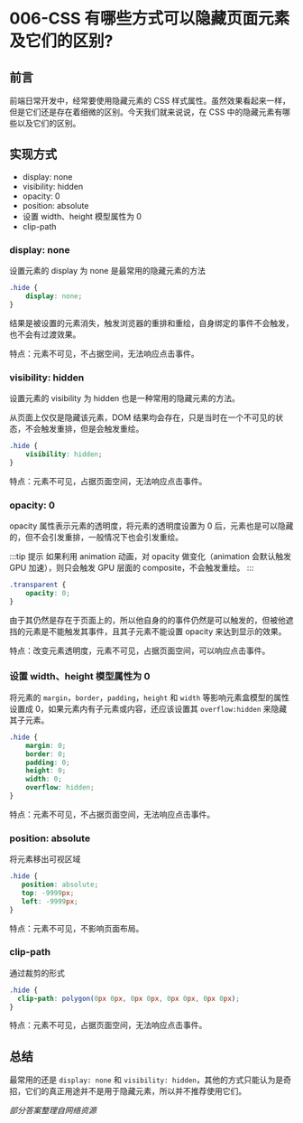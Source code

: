 # 006-CSS 有哪些方式可以隐藏页面元素及它们的区别?

## 前言

前端日常开发中，经常要使用隐藏元素的 CSS 样式属性。虽然效果看起来一样，但是它们还是存在着细微的区别。今天我们就来说说，在 CSS 中的隐藏元素有哪些以及它们的区别。

## 实现方式

- display: none
- visibility: hidden
- opacity: 0
- position: absolute
- 设置 width、height 模型属性为 0
- clip-path
  
### display: none

设置元素的 display 为 none 是最常用的隐藏元素的方法
```css
.hide {
    display: none;
}
```

结果是被设置的元素消失，触发浏览器的重排和重绘，自身绑定的事件不会触发，也不会有过渡效果。

特点：元素不可见，不占据空间，无法响应点击事件。

### visibility: hidden

设置元素的 visibility 为 hidden 也是一种常用的隐藏元素的方法。

从页面上仅仅是隐藏该元素，DOM 结果均会存在，只是当时在一个不可见的状态，不会触发重排，但是会触发重绘。
```css
.hide {
    visibility: hidden;
}
```

特点：元素不可见，占据页面空间，无法响应点击事件。

### opacity: 0

opacity 属性表示元素的透明度，将元素的透明度设置为 0 后，元素也是可以隐藏的，但不会引发重排，一般情况下也会引发重绘。

:::tip 提示
如果利用 animation 动画，对 opacity 做变化（animation 会默认触发 GPU 加速），则只会触发 GPU 层面的 composite，不会触发重绘。
:::

```css
.transparent {
    opacity: 0;
}
```

由于其仍然是存在于页面上的，所以他自身的的事件仍然是可以触发的，但被他遮挡的元素是不能触发其事件，且其子元素不能设置 opacity 来达到显示的效果。

特点：改变元素透明度，元素不可见，占据页面空间，可以响应点击事件。

### 设置 width、height 模型属性为 0

将元素的 `margin`，`border`，`padding`，`height` 和 `width` 等影响元素盒模型的属性设置成 0，如果元素内有子元素或内容，还应该设置其 `overflow:hidden` 来隐藏其子元素。
```css
.hide {
    margin: 0;     
    border: 0;
    padding: 0;
    height: 0;
    width: 0;
    overflow: hidden;
}
```

特点：元素不可见，不占据页面空间，无法响应点击事件。

### position: absolute

将元素移出可视区域
```css
.hide {
   position: absolute;
   top: -9999px;
   left: -9999px;
}
```

特点：元素不可见，不影响页面布局。

### clip-path

通过裁剪的形式
```css
.hide {
  clip-path: polygon(0px 0px, 0px 0px, 0px 0px, 0px 0px);
}
```

特点：元素不可见，占据页面空间，无法响应点击事件。

## 总结

最常用的还是 `display: none` 和 `visibility: hidden`，其他的方式只能认为是奇招，它们的真正用途并不是用于隐藏元素，所以并不推荐使用它们。

*部分答案整理自网络资源*